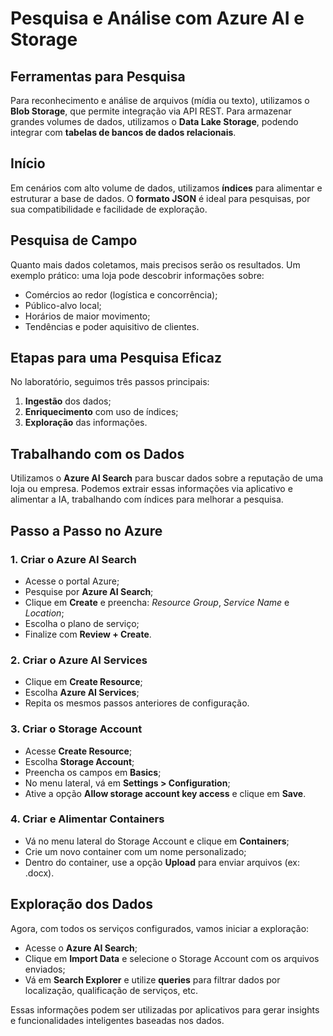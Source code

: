 <h1>Pesquisa e Análise com Azure AI e Storage</h1>

<h2>Ferramentas para Pesquisa</h2>
<p>
  Para reconhecimento e análise de arquivos (mídia ou texto), utilizamos o <strong>Blob Storage</strong>, que permite integração via API REST. Para armazenar grandes volumes de dados, utilizamos o <strong>Data Lake Storage</strong>, podendo integrar com <strong>tabelas de bancos de dados relacionais</strong>.
</p>

<h2>Início</h2>
<p>
  Em cenários com alto volume de dados, utilizamos <strong>índices</strong> para alimentar e estruturar a base de dados. O <strong>formato JSON</strong> é ideal para pesquisas, por sua compatibilidade e facilidade de exploração.
</p>

<h2>Pesquisa de Campo</h2>
<p>
  Quanto mais dados coletamos, mais precisos serão os resultados. Um exemplo prático: uma loja pode descobrir informações sobre:
</p>
<ul>
  <li>Comércios ao redor (logística e concorrência);</li>
  <li>Público-alvo local;</li>
  <li>Horários de maior movimento;</li>
  <li>Tendências e poder aquisitivo de clientes.</li>
</ul>

<h2>Etapas para uma Pesquisa Eficaz</h2>
<p>No laboratório, seguimos três passos principais:</p>
<ol>
  <li><strong>Ingestão</strong> dos dados;</li>
  <li><strong>Enriquecimento</strong> com uso de índices;</li>
  <li><strong>Exploração</strong> das informações.</li>
</ol>

<h2>Trabalhando com os Dados</h2>
<p>
  Utilizamos o <strong>Azure AI Search</strong> para buscar dados sobre a reputação de uma loja ou empresa. Podemos extrair essas informações via aplicativo e alimentar a IA, trabalhando com índices para melhorar a pesquisa.
</p>

<h2>Passo a Passo no Azure</h2>

<h3>1. Criar o Azure AI Search</h3>
<ul>
  <li>Acesse o portal Azure;</li>
  <li>Pesquise por <strong>Azure AI Search</strong>;</li>
  <li>Clique em <strong>Create</strong> e preencha: <em>Resource Group</em>, <em>Service Name</em> e <em>Location</em>;</li>
  <li>Escolha o plano de serviço;</li>
  <li>Finalize com <strong>Review + Create</strong>.</li>
</ul>

<h3>2. Criar o Azure AI Services</h3>
<ul>
  <li>Clique em <strong>Create Resource</strong>;</li>
  <li>Escolha <strong>Azure AI Services</strong>;</li>
  <li>Repita os mesmos passos anteriores de configuração.</li>
</ul>

<h3>3. Criar o Storage Account</h3>
<ul>
  <li>Acesse <strong>Create Resource</strong>;</li>
  <li>Escolha <strong>Storage Account</strong>;</li>
  <li>Preencha os campos em <strong>Basics</strong>;</li>
  <li>No menu lateral, vá em <strong>Settings > Configuration</strong>;</li>
  <li>Ative a opção <strong>Allow storage account key access</strong> e clique em <strong>Save</strong>.</li>
</ul>

<h3>4. Criar e Alimentar Containers</h3>
<ul>
  <li>Vá no menu lateral do Storage Account e clique em <strong>Containers</strong>;</li>
  <li>Crie um novo container com um nome personalizado;</li>
  <li>Dentro do container, use a opção <strong>Upload</strong> para enviar arquivos (ex: .docx).</li>
</ul>

<h2>Exploração dos Dados</h2>
<p>
  Agora, com todos os serviços configurados, vamos iniciar a exploração:
</p>
<ul>
  <li>Acesse o <strong>Azure AI Search</strong>;</li>
  <li>Clique em <strong>Import Data</strong> e selecione o Storage Account com os arquivos enviados;</li>
  <li>Vá em <strong>Search Explorer</strong> e utilize <strong>queries</strong> para filtrar dados por localização, qualificação de serviços, etc.</li>
</ul>
<p>
  Essas informações podem ser utilizadas por aplicativos para gerar insights e funcionalidades inteligentes baseadas nos dados.
</p>

